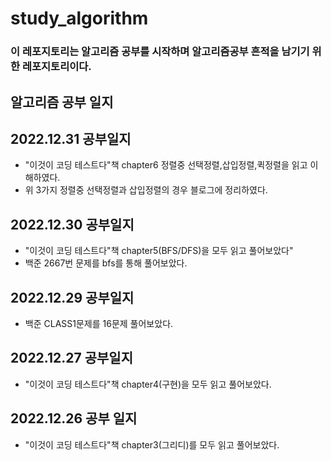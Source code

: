 # study_algorithm
### 이 레포지토리는 알고리즘 공부를 시작하며 알고리즘공부 흔적을 남기기 위한 레포지토리이다.
 
## 알고리즘 공부 일지


## 2022.12.31 공부일지
- "이것이 코딩 테스트다"책 chapter6 정렬중 선택정렬,삽입정렬,퀵정렬을 읽고 이해하였다.
- 위 3가지 정렬중 선택정렬과 삽입정렬의 경우 블로그에 정리하였다.

## 2022.12.30 공부일지
- "이것이 코딩 테스트다"책 chapter5(BFS/DFS)을 모두 읽고 풀어보았다"
- 백준 2667번 문제를 bfs를 통해 풀어보았다.

## 2022.12.29 공부일지
- 백준 CLASS1문제를 16문제 풀어보았다.

## 2022.12.27 공부일지
- "이것이 코딩 테스트다"책 chapter4(구현)을 모두 읽고 풀어보았다.
 
## 2022.12.26 공부 일지
- "이것이 코딩 테스트다"책 chapter3(그리디)를 모두 읽고 풀어보았다.
